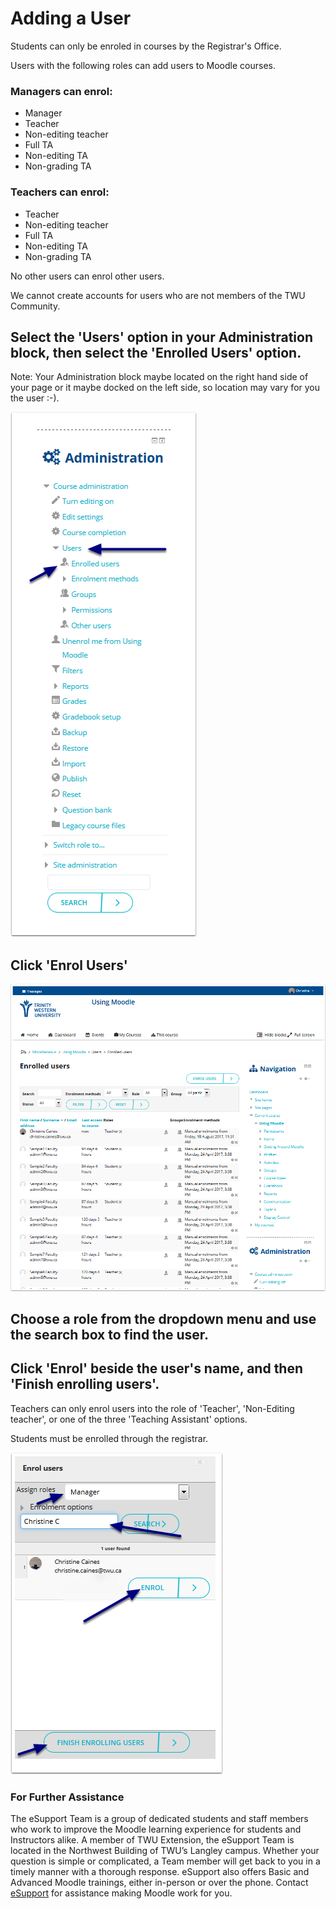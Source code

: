 # Adding a User

Students can only be enroled in courses by the Registrar's Office.

Users with the following roles can add users to Moodle courses.

### Managers can enrol:

* Manager
* Teacher
* Non-editing teacher
* Full TA
* Non-editing TA
* Non-grading TA

### Teachers can enrol:

* Teacher
* Non-editing teacher
* Full TA
* Non-editing TA
* Non-grading TA

No other users can enrol other users.

We cannot create accounts for users who are not members of the TWU Community.

## Select the 'Users' option in your Administration block, then select the 'Enrolled Users' option.

Note: Your Administration block maybe located on the right hand side of your page or it maybe docked on the left side, so location may vary for you the user :-\).

![](../.gitbook/assets/first-you-ll-want-to-open-your-course.png)

## Click 'Enrol Users'

![](../.gitbook/assets/now-your-window-should-open-to-a-page-with-a-list-of-the-students-and-persons-enrolled-in-your-cour.png)

## Choose a role from the dropdown menu and use the search box to find the user.

## Click 'Enrol' beside the user's name, and then 'Finish enrolling users'.

Teachers can only enrol users into the role of 'Teacher', 'Non-Editing teacher', or one of the three 'Teaching Assistant' options.

Students must be enrolled through the registrar.

![](../.gitbook/assets/okay-back-to-assigning-roles-option-1-if-you-have-to-add-the-user-to-your-course.png)

### For Further Assistance

The eSupport Team is a group of dedicated students and staff members who work to improve the Moodle learning experience for students and Instructors alike. A member of TWU Extension, the eSupport Team is located in the Northwest Building of TWU’s Langley campus. Whether your question is simple or complicated, a Team member will get back to you in a timely manner with a thorough response. eSupport also offers Basic and Advanced Moodle trainings, either in-person or over the phone. Contact [eSupport](https://trinitywestern.teamdynamix.com/TDClient/Requests/ServiceDet?ID=16141) for assistance making Moodle work for you.

